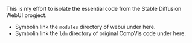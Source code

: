 This is my effort to isolate the essential code from the Stable
Diffusion WebUI progject.

- Symbolin link the `modules` directory of webui under here.
- Symbolin link the `ldm` directory of original CompVis code under here.

